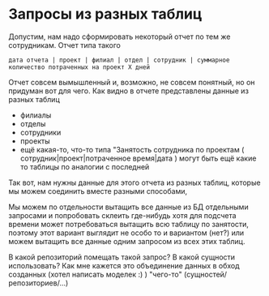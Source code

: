 Запросы из разных таблиц
======

Допустим, нам надо сформировать некоторый отчет по тем же сотрудникам. Отчет типа такого

```
дата отчета | проект | филиал | отдел | сотрудник | суммарное количество потраченных на проект Х дней
```

Отчет совсем вымышленный и, возможно, не совсем понятный, но он придуман вот для чего. Как видно в отчете представлены данные из разных таблиц

- филиалы
- отделы
- сотрудники
- проекты
- ещё какая-то, что-то типа "Занятость сотрудника по проектам ( сотрудник|проект|потраченное время|дата )
могут быть ещё какие то таблицы по аналогии с последней

Так вот, нам нужны данные для этого отчета из разных таблиц, которые мы можем соединить вместе разными способами,

Мы можем по отдельности вытащить все данные из БД отдельными запросами и попробовать склеить где-нибудь хотя для подсчета времени может потребоваться вытащить всю таблицу по занятости, поэтому этот вариант выглядит не особо то и вариантом (нет?)
или можем вытащить все данные одним запросом из всех этих таблиц.

В какой репозиторий помещать такой запрос? В какой сущности использовать? Как мне кажется это объединение данных в обход созданных (хотел написать моделек :) ) "чего-то" (сущностей/репозиториев/...)